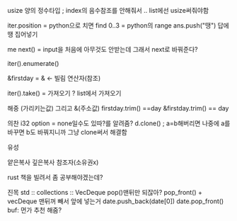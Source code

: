 usize 양의 정수타입
; index의 음수참조를 안해줘서 .. list에선 usize써줘야함

iter.position = python으로 치면 find
0..3 = python의 range
ans.push("땡") 답에 땡 집어넣기

me
next() = input을 처음에 아무것도 안받는데 그래서 next로 바꿔준다?

iter().enumerate()

&firstday = & <- 빌림 연산자(참조)

iter().take() = 가져오기 ? list에서 가져오기

해중
(가리키는값) 그리고  &(주소값)
firstday.trim() ==day
&firstday.trim() == day

의찬
i32 option = none일수도 있따?를 알려줌?
d.clone() ; a=b해버리면 나중에 a를 바꾸면 b도 바꿔지니까
그냥 clone써서 해결함

유성

얕은복사
깊은복사
참조자(소유권x)

rust 책을 빌려서 좀 공부해야겠는데?

진목
std :: collections :: VecDeque
pop()맨뒤만 되잖아?
pop_front() + vecDeque 맨뒤꺼 빼서 앞에 넣는거
date.push_back(date[0])
date.pop_front()
buf: 먼가 추천 해줌?
